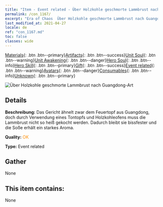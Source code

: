 ```yaml
---
title: "Item - Event related - Über Holzkohle geschmorte Lammbrust nach Guangdong-Art"
permalink: /con_1167/
excerpt: "Era of Chaos  Über Holzkohle geschmorte Lammbrust nach Guangdong-Art"
last_modified_at: 2021-04-27
locale: de
ref: "con_1167.md"
toc: false
classes: wide
---
```

 [Materials](/ItemsDE/){: .btn .btn--primary}[Artifacts](/ItemsDE/Artifacts/){: .btn .btn--success}[Unit Soul](/ItemsDE/UnitSoul/){: .btn .btn--warning}[Unit Awakening](/ItemsDE/UnitAwakening/){: .btn .btn--danger}[Hero Soul](/ItemsDE/HeroSoul/){: .btn .btn--info}[Hero Skill](/ItemsDE/HeroSkill/){: .btn .btn--primary}[Gift](/ItemsDE/Gift/){: .btn .btn--success}[Event related](/ItemsDE/Events/){: .btn .btn--warning}[Avatars](/ItemsDE/Avatars/){: .btn .btn--danger}[Consumables](/ItemsDE/Consumables/){: .btn .btn--info}[Unknown](/ItemsDE/Unknown/){: .btn .btn--primary}

 ![Über Holzkohle geschmorte Lammbrust nach Guangdong-Art](/images/t/i_81511121.png)

## Details
 **Beschreibung:** Das Gericht ähnelt zwar dem Feuertopf aus Guangdong, doch durch Verwendung eines Tontopfs und Holzkohleofens muss die Lammbrust nicht so heiß gekocht werden. Dadurch bleibt sie bissfester und die Soße erhält ein starkes Aroma.

 **Quality:** <span style="color: #FF8C00">OK</span>

 **Type:** Event related

## Gather

  None

## This item contains:

  None

